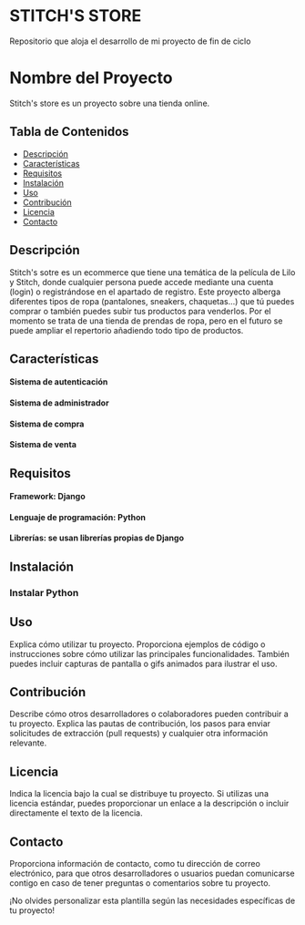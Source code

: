 # STITCH'S STORE
Repositorio que aloja el desarrollo de mi proyecto de fin de ciclo
# Nombre del Proyecto
Stitch's store es un proyecto sobre una tienda online.

## Tabla de Contenidos

- [Descripción](#descripción)
- [Características](#características)
- [Requisitos](#requisitos)
- [Instalación](#instalación)
- [Uso](#uso)
- [Contribución](#contribución)
- [Licencia](#licencia)
- [Contacto](#contacto)

## Descripción

Stitch's sotre es un ecommerce que tiene una temática de la película de Lilo y Stitch, donde cualquier persona puede accede mediante una cuenta (login) o registrándose en el apartado de registro.
Este proyecto alberga diferentes tipos de ropa (pantalones, sneakers, chaquetas...) que tú puedes comprar o también puedes subir tus productos para venderlos.
Por el momento se trata de una tienda de prendas de ropa, pero en el futuro se puede ampliar el repertorio añadiendo todo tipo de productos.

## Características
#### Sistema de autenticación 
#### Sistema de administrador
#### Sistema de compra
#### Sistema de venta

## Requisitos

#### Framework: Django
#### Lenguaje de programación: Python
#### Librerías: se usan librerías propias de Django

## Instalación

### Instalar Python

## Uso

Explica cómo utilizar tu proyecto. Proporciona ejemplos de código o instrucciones sobre cómo utilizar las principales funcionalidades. También puedes incluir capturas de pantalla o gifs animados para ilustrar el uso.

## Contribución

Describe cómo otros desarrolladores o colaboradores pueden contribuir a tu proyecto. Explica las pautas de contribución, los pasos para enviar solicitudes de extracción (pull requests) y cualquier otra información relevante.

## Licencia

Indica la licencia bajo la cual se distribuye tu proyecto. Si utilizas una licencia estándar, puedes proporcionar un enlace a la descripción o incluir directamente el texto de la licencia.

## Contacto

Proporciona información de contacto, como tu dirección de correo electrónico, para que otros desarrolladores o usuarios puedan comunicarse contigo en caso de tener preguntas o comentarios sobre tu proyecto.

¡No olvides personalizar esta plantilla según las necesidades específicas de tu proyecto!

